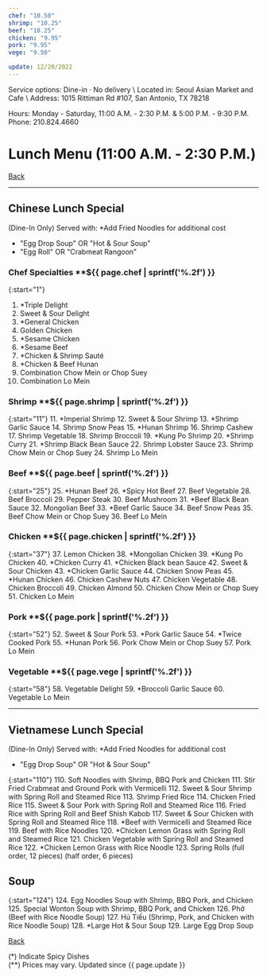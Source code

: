 ```yaml
---
chef: "10.50"
shrimp: "10.25"
beef: "10.25"
chicken: "9.95"
pork: "9.95"
vege: "9.50"

update: 12/20/2022
---
```


<link rel="stylesheet" href="assets/css/style.css">
Service options: Dine-in · No delivery \
Located in: Seoul Asian Market and Cafe \
Address: 1015 Rittiman Rd #107, San Antonio, TX 78218

Hours: Monday - Saturday, 11:00 A.M. - 2:30 P.M. & 5:00 P.M. - 9:30 P.M. \
Phone: 210.824.4660

# Lunch Menu (11:00 A.M. - 2:30 P.M.)
[Back](./)

---
## Chinese Lunch Special
(Dine-In Only) Served with: *Add Fried Noodles for additional cost
- "Egg Drop Soup" OR "Hot & Sour Soup"
- "Egg Roll" OR "Crabmeat Rangoon"

### Chef Specialties **${{ page.chef | sprintf('%.2f') }}

{:start="1"}
1. *Triple Delight
2. Sweet & Sour Delight
3. *General Chicken
4. Golden Chicken
5. *Sesame Chicken
6. *Sesame Beef
7. *Chicken & Shrimp Sauté
8. *Chicken & Beef Hunan
9. Combination Chow Mein or Chop Suey
10. Combination Lo Mein

### Shrimp **${{ page.shrimp | sprintf('%.2f') }}

{:start="11"}
11. *Imperial Shrimp
12. Sweet & Sour Shrimp
13. *Shrimp Garlic Sauce
14. Shrimp Snow Peas
15. *Hunan Shrimp
16. Shrimp Cashew
17. Shrimp Vegetable
18. Shrimp Broccoli
19. *Kung Po Shrimp
20. *Shrimp Curry
21. *Shrimp Black Bean Sauce
22. Shrimp Lobster Sauce
23. Shrimp Chow Mein or Chop Suey
24. Shrimp Lo Mein

### Beef **${{ page.beef | sprintf('%.2f') }}

{:start="25"}
25. *Hunan Beef
26. *Spicy Hot Beef
27. Beef Vegetable
28. Beef Broccoli
29. Pepper Steak
30. Beef Mushroom
31. *Beef Black Bean Sauce
32. Mongolian Beef
33. *Beef Garlic Sauce
34. Beef Snow Peas
35. Beef Chow Mein or Chop Suey
36. Beef Lo Mein

### Chicken **${{ page.chicken | sprintf('%.2f') }}

{:start="37"}
37. Lemon Chicken
38. *Mongolian Chicken
39. *Kung Po Chicken
40. *Chicken Curry
41. *Chicken Black bean Sauce
42. Sweet & Sour Chicken
43. *Chicken Garlic Sauce
44. Chicken Snow Peas
45. *Hunan Chicken
46. Chicken Cashew Nuts
47. Chicken Vegetable
48. Chicken Broccoli
49. Chicken Almond
50. Chicken Chow Mein or Chop Suey
51. Chicken Lo Mein

### Pork **${{ page.pork | sprintf('%.2f') }}

{:start="52"}
52. Sweet & Sour Pork
53. *Pork Garlic Sauce
54. *Twice Cooked Pork
55. *Hunan Pork
56. Pork Chow Mein or Chop Suey
57. Pork Lo Mein

### Vegetable **${{ page.vege | sprintf('%.2f') }}

{:start="58"}
58. Vegetable Delight
59. *Broccoli Garlic Sauce
60. Vegetable Lo Mein

---
## Vietnamese Lunch Special
(Dine-In Only) Served with: *Add Fried Noodles for additional cost
- "Egg Drop Soup" OR "Hot & Sour Soup"

{:start="110"}
110. Soft Noodles with Shrimp, BBQ Pork and Chicken
111. Stir Fried Crabmeat and Ground Pork with Vermicelli
112. Sweet & Sour Shrimp with Spring Roll and Steamed Rice
113. Shrimp Fried Rice
114. Chicken Fried Rice
115. Sweet & Sour Pork with Spring Roll and Steamed Rice
116. Fried Rice with Spring Roll and Beef Shish Kabob
117. Sweet & Sour Chicken with Spring Roll and Steamed Rice
118. *Beef with Vermicelli and Steamed Rice
119. Beef with Rice Noodles
120. *Chicken Lemon Grass with Spring Roll and Steamed Rice
121. Chicken Vegetable with Spring Roll and Steamed Rice
122. *Chicken Lemon Grass with Rice Noodle
123. Spring Rolls (full order, 12 pieces) (half order, 6 pieces)

## Soup

{:start="124"}
124. Egg Noodles Soup with Shrimp, BBQ Pork, and Chicken
125. Special Wonton Soup with Shrimp, BBQ Pork, and Chicken
126. Phở (Beef with Rice Noodle Soup)
127. Hủ Tiếu (Shrimp, Pork, and Chicken with Rice Noodle Soup)
128. *Large Hot & Sour Soup
129. Large Egg Drop Soup

[Back](./)

(*) Indicate Spicy Dishes \
(**) Prices may vary. Updated since {{ page.update }}